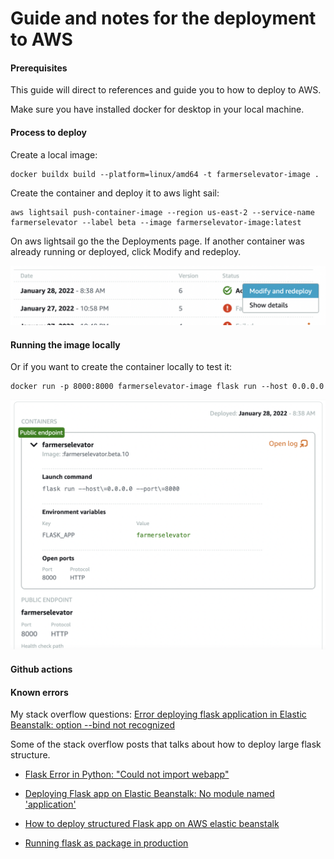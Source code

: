 # Guide and notes for the deployment to AWS

#### Prerequisites

This guide will direct to references and guide you to how to deploy to AWS.

Make sure you have installed docker for desktop in your local machine.

#### Process to deploy

Create a local image:

```
docker buildx build --platform=linux/amd64 -t farmerselevator-image .
```

Create the container and deploy it to aws light sail:

```
aws lightsail push-container-image --region us-east-2 --service-name farmerselevator --label beta --image farmerselevator-image:latest
```

On aws lightsail go the the Deployments page. If another container was already running or deployed, click  Modify and redeploy.

![](./example_awslight.png)

#### Running the image locally

Or if you want to create the container locally to test it:

```
docker run -p 8000:8000 farmerselevator-image flask run --host 0.0.0.0
```

![alt text](./awslightsail_deployment_screen_settings.png)

#### Github actions



#### Known errors

My stack overflow questions: [Error deploying flask application in Elastic Beanstalk: option --bind not recognized](https://stackoverflow.com/questions/69441814/error-deploying-flask-application-in-elastic-beanstalk-option-bind-not-recogn)

Some of the stack overflow posts that talks about how to deploy large flask structure.

- [Flask Error in Python: "Could not import webapp"](https://stackoverflow.com/questions/62585946/flask-error-in-python-could-not-import-webapp)

- [Deploying Flask app on Elastic Beanstalk: No module named 'application'](https://stackoverflow.com/questions/64000856/deploying-flask-app-on-elastic-beanstalk-no-module-named-application)

- [How to deploy structured Flask app on AWS elastic beanstalk](https://stackoverflow.com/questions/20558747/how-to-deploy-structured-flask-app-on-aws-elastic-beanstalk)

- [Running flask as package in production](https://stackoverflow.com/questions/47757167/running-flask-as-package-in-production)